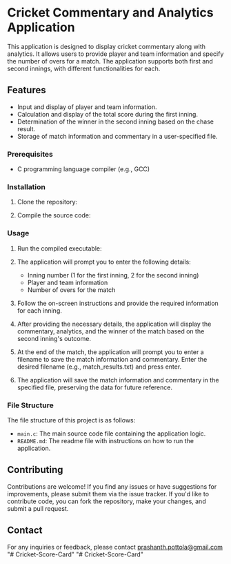 # Cricket Commentary and Analytics Application

This application is designed to display cricket commentary along with analytics. It allows users to provide player and team information and specify the number of overs for a match. The application supports both first and second innings, with different functionalities for each.

## Features

- Input and display of player and team information.
- Calculation and display of the total score during the first inning.
- Determination of the winner in the second inning based on the chase result.
- Storage of match information and commentary in a user-specified file.

### Prerequisites

- C programming language compiler (e.g., GCC)

### Installation

1. Clone the repository:
  
3. Compile the source code:

### Usage

1. Run the compiled executable:
   
3. The application will prompt you to enter the following details:
   - Inning number (1 for the first inning, 2 for the second inning)
   - Player and team information
   - Number of overs for the match

4. Follow the on-screen instructions and provide the required information for each inning.

5. After providing the necessary details, the application will display the commentary, analytics, and the winner of the match based on the second inning's outcome.

6. At the end of the match, the application will prompt you to enter a filename to save the match information and commentary. Enter the desired filename (e.g., match_results.txt) and press enter.

7. The application will save the match information and commentary in the specified file, preserving the data for future reference.

### File Structure

The file structure of this project is as follows:

- `main.c`: The main source code file containing the application logic.
- `README.md`: The readme file with instructions on how to run the application.

## Contributing

Contributions are welcome! If you find any issues or have suggestions for improvements, please submit them via the issue tracker. If you'd like to contribute code, you can fork the repository, make your changes, and submit a pull request.


## Contact

For any inquiries or feedback, please contact prashanth.pottola@gmail.com
"# Cricket-Score-Card" 
"# Cricket-Score-Card" 

